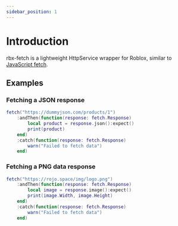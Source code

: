 ```yaml
---
sidebar_position: 1
---
```


# Introduction

rbx-fetch is a lightweight HttpService wrapper for Roblox, similar to [JavaScript fetch](https://developer.mozilla.org/en-US/docs/Web/API/fetch).

## Examples

### Fetching a JSON response

```lua
fetch("https://dummyjson.com/products/1")
	:andThen(function(response: fetch.Response)
        local product = response.json():expect()
		print(product)
	end)
	:catch(function(response: fetch.Response)
		warn("Failed to fetch data")
	end)
```

### Fetching a PNG data response

```lua
fetch("https://rojo.space/img/logo.png")
    :andThen(function(response: fetch.Response)
        local image = response.image():expect()
        print(image.Width, image.Height)
    end)
    :catch(function(response: fetch.Response)
        warn("Failed to fetch data")
    end)
```
